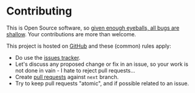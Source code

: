 # Contributing

This is Open Source software, so [given enough eyeballs, all bugs are shallow](https://en.wikipedia.org/wiki/Linus%27s_Law). Your contributions are more than welcome.

This project is hosted on [GitHub](https://githhub.com/vitaly4uk/) and these (common) rules apply:

* Do use the [issues tracker](https://githhub.com/vitaly4uk//issues).
* Let's discuss any proposed change or fix in an issue, so your work is not done in vain - I hate to reject pull requests...
* Create [pull requests](https://githhub.com/vitaly4uk//pulls) against `next` branch.
* Try to keep pull requests "atomic", and if possible related to an issue.
